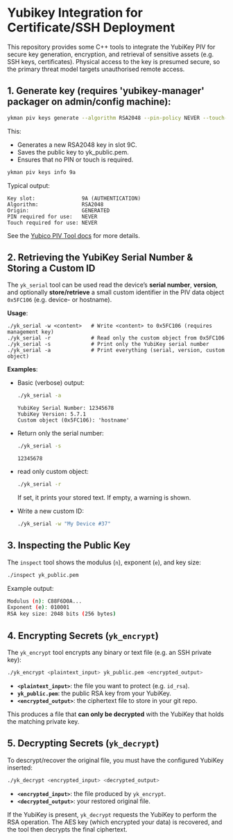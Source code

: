 # Yubikey Integration for Certificate/SSH Deployment
This repository provides some C++ tools to integrate the YubiKey PIV for secure key generation, encryption, and retrieval 
of sensitive assets (e.g. SSH keys, certificates). 
Physical access to the key is presumed secure, so the primary threat model targets unauthorised remote access.

## 1. Generate key (requires 'yubikey-manager' packager on admin/config machine):

```bash
ykman piv keys generate --algorithm RSA2048 --pin-policy NEVER --touch-policy NEVER --management-key 010203040506070801020304050607080102030405060708 9a yk_public.pem
```

This:
 * Generates a new RSA2048 key in slot 9C.
 * Saves the public key to yk_public.pem.
 * Ensures that no PIN or touch is required.

```bash
ykman piv keys info 9a
```
Typical output:
```text
Key slot:               9A (AUTHENTICATION)
Algorithm:              RSA2048
Origin:                 GENERATED
PIN required for use:   NEVER
Touch required for use: NEVER
```

See the [Yubico PIV Tool docs](https://developers.yubico.com/yubico-piv-tool/Actions/key_generation.html) for more details.

## 2. Retrieving the YubiKey Serial Number & Storing a Custom ID

The `yk_serial` tool can be used read the device’s **serial number**, **version**, and optionally **store/retrieve** a 
small custom identifier in the PIV data object `0x5FC106` (e.g. device- or hostname).

**Usage**:
```
./yk_serial -w <content>   # Write <content> to 0x5FC106 (requires management key)
./yk_serial -r             # Read only the custom object from 0x5FC106
./yk_serial -s             # Print only the YubiKey serial number
./yk_serial -a             # Print everything (serial, version, custom object)
```

**Examples**:

- Basic (verbose) output:
  ```bash
  ./yk_serial -a
  ``` 
  ```
  YubiKey Serial Number: 12345678
  YubiKey Version: 5.7.1
  Custom object (0x5FC106): 'hostname'
  ```

- Return only the serial number:
  ```bash
  ./yk_serial -s
  ```
  ```
  12345678
  ```

- read only custom object:
  ```bash
  ./yk_serial -r
  ```
  If set, it prints your stored text. If empty, a warning is shown.

- Write a new custom ID:
  ```bash
  ./yk_serial -w "My Device #37"
  ``` 

## 3. Inspecting the Public Key

The `inspect` tool shows the modulus (`n`), exponent (`e`), and key size:

```bash
./inspect yk_public.pem
```

Example output:

```bash
Modulus (n): C88F6D0A...
Exponent (e): 010001
RSA key size: 2048 bits (256 bytes)
```

## 4. Encrypting Secrets (`yk_encrypt`)

The `yk_encrypt` tool encrypts any binary or text file (e.g. an SSH private key):

```bash
./yk_encrypt <plaintext_input> yk_public.pem <encrypted_output>
```

- **`<plaintext_input>`**: the file you want to protect (e.g. `id_rsa`).
- **`yk_public.pem`**: the public RSA key from your YubiKey.
- **`<encrypted_output>`**: the ciphertext file to store in your git repo.

This produces a file that **can only be decrypted** with the YubiKey that holds the matching private key.

## 5. Decrypting Secrets (`yk_decrypt`)

To descrypt/recover the original file, you must have the configured YubiKey inserted:

```bash
./yk_decrypt <encrypted_input> <decrypted_output>
```

- **`<encrypted_input>`**: the file produced by `yk_encrypt`.
- **`<decrypted_output>`**: your restored original file.

If the YubiKey is present, `yk_decrypt` requests the YubiKey to perform the RSA operation. The AES key (which encrypted your data) is recovered, and the tool then decrypts the final ciphertext.
